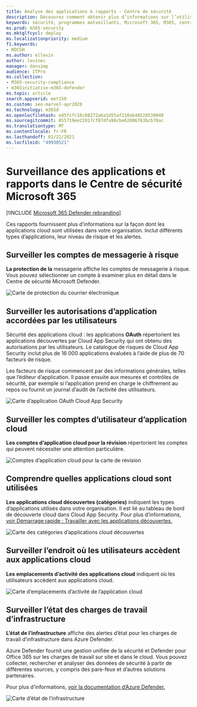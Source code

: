 ```yaml
---
title: Analyse des applications & rapports - Centre de sécurité
description: Découvrez comment obtenir plus d’informations sur l’utilisation des applications cloud dans votre organisation. Inclut différents types d’applications, leur niveau de risque et les alertes.
keywords: sécurité, programmes malveillants, Microsoft 365, M365, centre de sécurité, surveiller, signaler, applications
ms.prod: m365-security
ms.mktglfcycl: deploy
ms.localizationpriority: medium
f1.keywords:
- NOCSH
ms.author: ellevin
author: levinec
manager: dansimp
audience: ITPro
ms.collection:
- M365-security-compliance
- m365initiative-m365-defender
ms.topic: article
search.appverid: met150
ms.custom: seo-marvel-apr2020
ms.technology: m365d
ms.openlocfilehash: ed5fcfc16c08272a6a1d55af210ab48528538048
ms.sourcegitcommit: 855719ee21017cf87dfa98cbe62806763bcb78ac
ms.translationtype: MT
ms.contentlocale: fr-FR
ms.lasthandoff: 01/22/2021
ms.locfileid: "49930521"
---
```

# <a name="app-monitoring-and-reporting-in-the-microsoft-365-security-center"></a>Surveillance des applications et rapports dans le Centre de sécurité Microsoft 365

[!INCLUDE [Microsoft 365 Defender rebranding](../includes/microsoft-defender.md)]


Ces rapports fournissent plus d’informations sur la façon dont les applications cloud sont utilisées dans votre organisation. Inclut différents types d’applications, leur niveau de risque et les alertes.

## <a name="monitor-email-accounts-at-risk"></a>Surveiller les comptes de messagerie à risque

**La protection de la** messagerie affiche les comptes de messagerie à risque. Vous pouvez sélectionner un compte à examiner plus en détail dans le Centre de sécurité Microsoft Defender.

![Carte de protection du courrier électronique](../../media/email-protection.png)

## <a name="monitor-app-permissions-granted-by-users"></a>Surveiller les autorisations d’application accordées par les utilisateurs

Sécurité des applications cloud : les applications **OAuth** répertorient les applications découvertes par Cloud App Security qui ont obtenu des autorisations par les utilisateurs. Le catalogue de risques de Cloud App Security inclut plus de 16 000 applications évaluées à l’aide de plus de 70 facteurs de risque.

Les facteurs de risque commencent par des informations générales, telles que l’éditeur d’application. Il passe ensuite aux mesures et contrôles de sécurité, par exemple si l’application prend en charge le chiffrement au repos ou fournit un journal d’audit de l’activité des utilisateurs.

![Carte d’application OAuth Cloud App Security](../../media/cloud-app-security-oauth-apps.png)

## <a name="monitor-cloud-app-user-accounts"></a>Surveiller les comptes d’utilisateur d’application cloud

**Les comptes d’application cloud pour la révision** répertorient les comptes qui peuvent nécessiter une attention particulière.

![Comptes d’application cloud pour la carte de révision](../../media/cloud-app-accounts-for-review.png)

## <a name="understand-which-cloud-apps-are-used"></a>Comprendre quelles applications cloud sont utilisées

**Les applications cloud découvertes (catégories)** indiquent les types d’applications utilisés dans votre organisation. Il est lié au tableau de bord de découverte cloud dans Cloud App Security. Pour plus d’informations, [voir Démarrage rapide : Travailler avec les applications découvertes.](https://docs.microsoft.com/cloud-app-security/discovered-apps)  

![Carte des catégories d’applications cloud découvertes](../../media/discovered-cloud-apps-categories.png)

## <a name="monitor-where-users-access-cloud-apps"></a>Surveiller l’endroit où les utilisateurs accèdent aux applications cloud

**Les emplacements d’activité des applications cloud** indiquent où les utilisateurs accèdent aux applications cloud.

![Carte d’emplacements d’activité de l’application cloud](../../media/cloud-app-activity-locations.png)

## <a name="monitor-health-for-infrastructure-workloads"></a>Surveiller l’état des charges de travail d’infrastructure

**L’état de l’infrastructure** affiche des alertes d’état pour les charges de travail d’infrastructure dans Azure Defender.

Azure Defender fournit une gestion unifiée de la sécurité et Defender pour Office 365 sur les charges de travail sur site et dans le cloud. Vous pouvez collecter, rechercher et analyser des données de sécurité à partir de différentes sources, y compris des pare-feux et d’autres solutions partenaires.

Pour plus d’informations, [voir la documentation d’Azure Defender.](https://docs.microsoft.com/azure/security-center/)

![Carte d’état de l’infrastructure](../../media/infrastructure-health.png)
